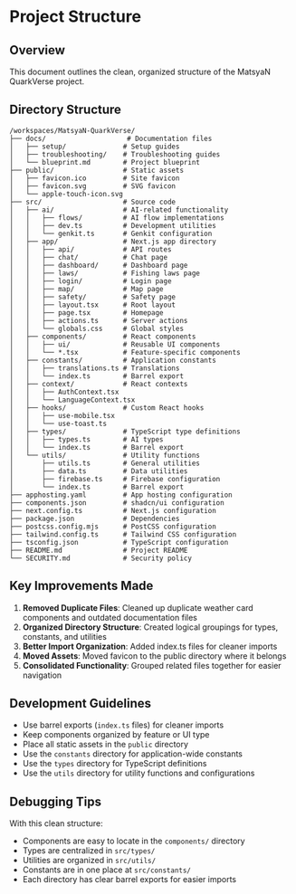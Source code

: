 # Project Structure

## Overview
This document outlines the clean, organized structure of the MatsyaN QuarkVerse project.

## Directory Structure

```
/workspaces/MatsyaN-QuarkVerse/
├── docs/                    # Documentation files
│   ├── setup/              # Setup guides
│   ├── troubleshooting/    # Troubleshooting guides
│   └── blueprint.md        # Project blueprint
├── public/                 # Static assets
│   ├── favicon.ico         # Site favicon
│   ├── favicon.svg         # SVG favicon
│   └── apple-touch-icon.svg
├── src/                    # Source code
│   ├── ai/                 # AI-related functionality
│   │   ├── flows/          # AI flow implementations
│   │   ├── dev.ts          # Development utilities
│   │   └── genkit.ts       # Genkit configuration
│   ├── app/                # Next.js app directory
│   │   ├── api/            # API routes
│   │   ├── chat/           # Chat page
│   │   ├── dashboard/      # Dashboard page
│   │   ├── laws/           # Fishing laws page
│   │   ├── login/          # Login page
│   │   ├── map/            # Map page
│   │   ├── safety/         # Safety page
│   │   ├── layout.tsx      # Root layout
│   │   ├── page.tsx        # Homepage
│   │   ├── actions.ts      # Server actions
│   │   └── globals.css     # Global styles
│   ├── components/         # React components
│   │   ├── ui/             # Reusable UI components
│   │   └── *.tsx           # Feature-specific components
│   ├── constants/          # Application constants
│   │   ├── translations.ts # Translations
│   │   └── index.ts        # Barrel export
│   ├── context/            # React contexts
│   │   ├── AuthContext.tsx
│   │   └── LanguageContext.tsx
│   ├── hooks/              # Custom React hooks
│   │   ├── use-mobile.tsx
│   │   └── use-toast.ts
│   ├── types/              # TypeScript type definitions
│   │   ├── types.ts        # AI types
│   │   └── index.ts        # Barrel export
│   └── utils/              # Utility functions
│       ├── utils.ts        # General utilities
│       ├── data.ts         # Data utilities
│       ├── firebase.ts     # Firebase configuration
│       └── index.ts        # Barrel export
├── apphosting.yaml         # App hosting configuration
├── components.json         # shadcn/ui configuration
├── next.config.ts          # Next.js configuration
├── package.json            # Dependencies
├── postcss.config.mjs      # PostCSS configuration
├── tailwind.config.ts      # Tailwind CSS configuration
├── tsconfig.json           # TypeScript configuration
├── README.md               # Project README
└── SECURITY.md             # Security policy
```

## Key Improvements Made

1. **Removed Duplicate Files**: Cleaned up duplicate weather card components and outdated documentation files
2. **Organized Directory Structure**: Created logical groupings for types, constants, and utilities
3. **Better Import Organization**: Added index.ts files for cleaner imports
4. **Moved Assets**: Moved favicon to the public directory where it belongs
5. **Consolidated Functionality**: Grouped related files together for easier navigation

## Development Guidelines

- Use barrel exports (`index.ts` files) for cleaner imports
- Keep components organized by feature or UI type
- Place all static assets in the `public` directory
- Use the `constants` directory for application-wide constants
- Use the `types` directory for TypeScript definitions
- Use the `utils` directory for utility functions and configurations

## Debugging Tips

With this clean structure:
- Components are easy to locate in the `components/` directory
- Types are centralized in `src/types/`
- Utilities are organized in `src/utils/`
- Constants are in one place at `src/constants/`
- Each directory has clear barrel exports for easier imports
